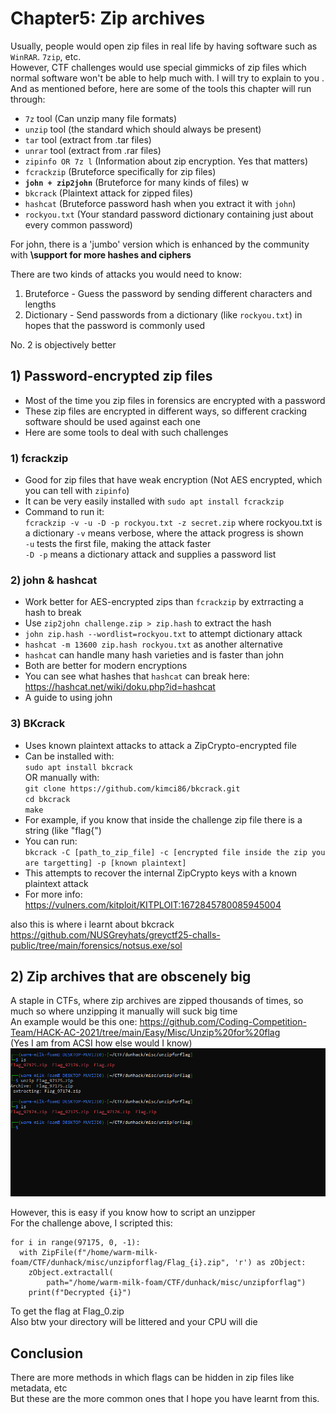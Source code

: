 #  Chapter5: Zip archives  #
Usually, people would open zip files in real life by having software such as `WinRAR`. `7zip`, etc.    
However, CTF challenges would use special gimmicks of zip files which normal software won't be able to help much with. I will try to explain to you .  
And as mentioned before, here are some of the tools this chapter will run through:   

- `7z` tool (Can unzip many file formats)
- `unzip` tool (the standard which should always be present)
- `tar` tool (extract from .tar files)
- `unrar` tool (extract from .rar files)
- `zipinfo OR 7z l` (Information about zip encryption. Yes that matters)
- `fcrackzip` (Bruteforce specifically for zip files)
- **`john + zip2john`** (Bruteforce for many kinds of files) w
- `bkcrack` (Plaintext attack for zipped files)
- `hashcat` (Bruteforce password hash when you extract it with `john`)
- `rockyou.txt` (Your standard password dictionary containing just about every common password)   

For john, there is a 'jumbo' version which is enhanced by the community with **\support for more hashes and ciphers**  

There are two kinds of attacks you would need to know:  
1) Bruteforce - Guess the password by sending different characters and lengths
2) Dictionary - Send passwords from a dictionary (like `rockyou.txt`) in hopes that the password is commonly used 
   
No. 2 is objectively better     
## 1) Password-encrypted zip files
- Most of the time you zip files in forensics are encrypted with a password
- These zip files are encrypted in different ways, so different cracking software should be used against each one
- Here are some tools to deal with such challenges   
### 1) fcrackzip
- Good for zip files that have weak encryption (Not AES encrypted, which you can tell with `zipinfo`)
- It can be very easily installed with `sudo apt install fcrackzip`
- Command to run it:   
`fcrackzip -v -u -D -p rockyou.txt -z secret.zip` where rockyou.txt is a dictionary
`-v` means verbose, where the attack progress is shown  
`-u` tests the first file, making the attack faster  
`-D -p` means a dictionary attack and supplies a password list  

### 2) john & hashcat
- Work better for AES-encrypted zips than `fcrackzip` by extrracting a hash to break    
- Use `zip2john challenge.zip > zip.hash` to extract the hash  
- `john zip.hash --wordlist=rockyou.txt` to attempt dictionary attack 
- `hashcat -m 13600 zip.hash rockyou.txt` as another alternative  
- `hashcat` can handle many hash varieties and is faster than john
- Both are better for modern encryptions
- You can see what hashes that `hashcat` can break here: https://hashcat.net/wiki/doku.php?id=hashcat   
- A guide to using john
### 3) BKcrack
- Uses known plaintext attacks to attack a ZipCrypto-encrypted file
- Can be installed with:  
`sudo apt install bkcrack`  
OR manually with:  
`git clone https://github.com/kimci86/bkcrack.git`  
`cd bkcrack`  
`make`  
- For example, if you know that inside the challenge zip file there is a string (like "flag{")  
- You can run:  
`bkcrack -C [path_to_zip_file] -c [encrypted file inside the zip you are targetting] -p [known plaintext]`
- This attempts to recover the internal ZipCrypto keys with a known plaintext attack
- For more info: https://vulners.com/kitploit/KITPLOIT:1672845780085945004  

also this is where i learnt about bkcrack https://github.com/NUSGreyhats/greyctf25-challs-public/tree/main/forensics/notsus.exe/sol

## 2) Zip archives that are obscenely big 
A staple in CTFs, where zip archives are zipped thousands of times, so much so where unzipping it manually will suck big time   
An example would be this one: https://github.com/Coding-Competition-Team/HACK-AC-2021/tree/main/Easy/Misc/Unzip%20for%20flag  
(Yes I am from ACSI how else would I know)  
![alt text](image-7.png)  

However, this is easy if you know how to script an unzipper  
For the challenge above, I scripted this:
```
for i in range(97175, 0, -1):
  with ZipFile(f"/home/warm-milk-foam/CTF/dunhack/misc/unzipforflag/Flag_{i}.zip", 'r') as zObject:
    zObject.extractall(
        path="/home/warm-milk-foam/CTF/dunhack/misc/unzipforflag")
    print(f"Decrypted {i}")
```
To get the flag at Flag_0.zip  
Also btw your directory will be littered and your CPU will die  

## Conclusion
There are more methods in which flags can be hidden in zip files like metadata, etc  
But these are the more common ones that I hope you have learnt from this.  